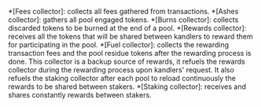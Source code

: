 *[Fees collector]: collects all fees gathered from transactions.
*[Ashes collector]: gathers all pool engaged tokens.
*[Burns collector]: collects discarded tokens to be burned at the end of a pool.
*[Rewards collector]: receives all the tokens that will be shared between kandlers to reward them for participating in the pool.
*[Fuel collector]: collects the rewarding transaction fees and the pool residue tokens after the rewarding process is done. This collector is a backup source of rewards, it refuels the rewards collector during the rewarding process upon kandlers' request. It also refuels the staking collector after each pool to reload continuously the rewards to be shared between stakers.
*[Staking collector]: receives and shares constantly rewards between stakers.
